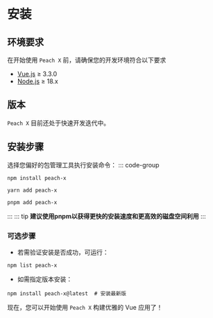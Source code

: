 # 安装
## 环境要求
在开始使用 `Peach X` 前，请确保您的开发环境符合以下要求
- [Vue.js](https://vuejs.org/) ≥ 3.3.0
- [Node.js](https://nodejs.org/) ≥ 18.x
## 版本​
`Peach X` 目前还处于快速开发迭代中。

## 安装步骤
选择您偏好的包管理工具执行安装命令：
::: code-group
```shell [npm]
npm install peach-x
```
```shell [yarn]
yarn add peach-x
```
```shell [pnpm]
pnpm add peach-x
```
:::
::: tip
**建议使用pnpm以获得更快的安装速度和更高效的磁盘空间利用**
:::
### 可选步骤
- 若需验证安装是否成功，可运行：
```shell
npm list peach-x
```
- 如需指定版本安装：
```shell
npm install peach-x@latest  # 安装最新版
```
现在，您可以开始使用 `Peach X` 构建优雅的 Vue 应用了！
